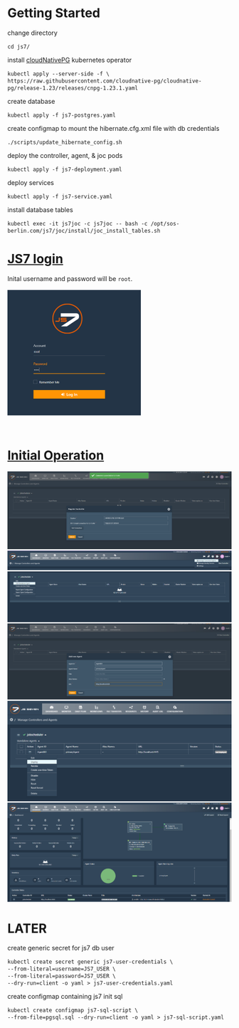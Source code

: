 # Getting Started

change directory
```shell
cd js7/
```

install [cloudNativePG](https://github.com/cloudnative-pg/cloudnative-pg/tree/main/releases "find the list of releases") kubernetes operator 
```shell
kubectl apply --server-side -f \
https://raw.githubusercontent.com/cloudnative-pg/cloudnative-pg/release-1.23/releases/cnpg-1.23.1.yaml
```
create database 
```shell
kubectl apply -f js7-postgres.yaml
```
create configmap to mount the hibernate.cfg.xml file with db credentials 
```shell
./scripts/update_hibernate_config.sh
```
deploy the controller, agent, & joc pods 
```shell
kubectl apply -f js7-deployment.yaml
```
deploy services 
```shell
kubectl apply -f js7-service.yaml
```
install database tables 
```shell
kubectl exec -it js7joc -c js7joc -- bash -c /opt/sos-berlin.com/js7/joc/install/joc_install_tables.sh
```

# [JS7 login](http://localhost:4446/)
Inital username and password will be `root`.<br><br>
<img src="./img/login.png" width="300">

<br>

# [Initial Operation](https://kb.sos-berlin.com/display/JS7/JS7+-+Initial+Operation)
<img src="./img/register_controller.png">
<img src="./img/manage_controllers_agents.png">
<img src="./img/add_standalone_agent.png">
<img src="./img/add_new_agent.png">
<img src="./img/deploy_agent.png">
<img src="./img/dashboard.png">

<br>

# LATER
create generic secret for js7 db user
```shell
kubectl create secret generic js7-user-credentials \ 
--from-literal=username=JS7_USER \
--from-literal=password=JS7_USER \
--dry-run=client -o yaml > js7-user-credentials.yaml
```
create configmap containing js7 init sql
```shell
kubectl create configmap js7-sql-script \
--from-file=pgsql.sql --dry-run=client -o yaml > js7-sql-script.yaml
``` 

